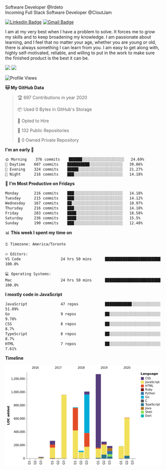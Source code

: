 Software Developer @Irdeto
<br />
Incoming Full Stack Software Developer @CloutJam

[![Linkedin Badge](https://img.shields.io/badge/-Jesse%20Okeya-6633cc?style=flat-square&logo=Linkedin&logoColor=white&link=https://www.linkedin.com/in/jesse-okeya-45a38510a/)](https://www.linkedin.com/in/jesse-okeya-45a38510a/) 
[![Gmail Badge](https://img.shields.io/badge/-jesseokeya@gmail.com-6633cc?style=flat-square&logo=Gmail&logoColor=white&link=mailto:jesseokeya@gmail.com)](mailto:jesseokeya@gmail.com)

I am at my very best when I have a problem to solve. It forces me to grow my skills and to keep broadening my knowledge. I am passionate about learning, and I feel that no matter your age, whether you are young or old, there is always something I can learn from you. I am easy to get along with, highly self-motivated, reliable, and willing to put in the work to make sure the finished product is the best it can be.

![](https://github-readme-stats.vercel.app/api?username=jesseokeya&show_icons=true&theme=radical) ![](https://github-readme-stats.vercel.app/api/top-langs/?username=jesseokeya&layout=compact&theme=radical)

<!--START_SECTION:waka-->
![Profile Views](http://img.shields.io/badge/Profile%20Views-26-blue)

**🐱 My GitHub Data** 

> 🏆 697 Contributions in year 2020
 > 
> 📦 Used 0 Bytes in GitHub's Storage 
 > 
> 💼 Opted to Hire
 > 
> 📜 132 Public Repositories 
 > 
> 🔑 0 Owned Private Repository 
 > 
**I'm an early 🐤** 

```text
🌞 Morning    376 commits    ██████░░░░░░░░░░░░░░░░░░░   24.69% 
🌆 Daytime    607 commits    ██████████░░░░░░░░░░░░░░░   39.86% 
🌃 Evening    324 commits    █████░░░░░░░░░░░░░░░░░░░░   21.27% 
🌙 Night      216 commits    ███░░░░░░░░░░░░░░░░░░░░░░   14.18%

```
📅 **I'm Most Productive on Fridays** 

```text
Monday       216 commits    ███░░░░░░░░░░░░░░░░░░░░░░   14.18% 
Tuesday      215 commits    ███░░░░░░░░░░░░░░░░░░░░░░   14.12% 
Wednesday    167 commits    ██░░░░░░░░░░░░░░░░░░░░░░░   10.97% 
Thursday     216 commits    ███░░░░░░░░░░░░░░░░░░░░░░   14.18% 
Friday       283 commits    ████░░░░░░░░░░░░░░░░░░░░░   18.58% 
Saturday     236 commits    ████░░░░░░░░░░░░░░░░░░░░░   15.5% 
Sunday       190 commits    ███░░░░░░░░░░░░░░░░░░░░░░   12.48%

```


📊 **This week I spent my time on** 

```text
⌚︎ Timezone: America/Toronto

🔥 Editors: 
VS Code                  24 hrs 50 mins      █████████████████████████   100.0%

💻 Operating Systems: 
Mac                      24 hrs 50 mins      █████████████████████████   100.0%

```

**I mostly code in JavaScript** 

```text
JavaScript               47 repos            ████████████░░░░░░░░░░░░░   51.09% 
Go                       9 repos             ██░░░░░░░░░░░░░░░░░░░░░░░   9.78% 
CSS                      8 repos             ██░░░░░░░░░░░░░░░░░░░░░░░   8.7% 
TypeScript               8 repos             ██░░░░░░░░░░░░░░░░░░░░░░░   8.7% 
HTML                     7 repos             ██░░░░░░░░░░░░░░░░░░░░░░░   7.61%

```


**Timeline**

![Chart not found](https://github.com/jesseokeya/jesseokeya/blob/master/charts/bar_graph.png) 


<!--END_SECTION:waka-->
